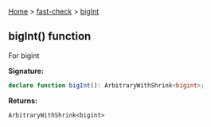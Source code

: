 [Home](/) &gt; [fast-check](../fast-check.md) &gt; [bigInt](bigInt_1.md)

## bigInt() function

For bigint

<b>Signature:</b>

```typescript
declare function bigInt(): ArbitraryWithShrink<bigint>;
```
<b>Returns:</b>

`ArbitraryWithShrink<bigint>`

